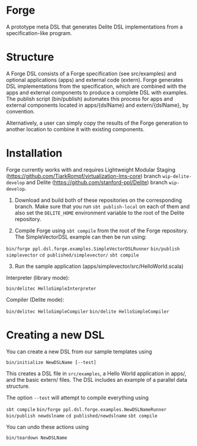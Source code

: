 Forge
=====

A prototype meta DSL that generates Delite DSL implementations from a specification-like program.

Structure
=========

A Forge DSL consists of a Forge specification (see src/examples) and optional applications (apps)
and external code (extern). Forge generates DSL implementations from the specification, which are
combined with the apps and external components to produce a complete DSL with examples. The publish
script (bin/publish) automates this process for apps and external components located in apps/{dslName}
and extern/{dslName}, by convention.

Alternatively, a user can simply copy the results of the Forge generation to another location to 
combine it with existing components.

Installation
============

Forge currently works with and requires Lightweight Modular Staging 
(https://github.com/TiarkRompf/virtualization-lms-core) branch `wip-delite-develop` and 
Delite (https://github.com/stanford-ppl/Delite) branch `wip-develop`.

1. Download and build both of these repositories on the corresponding branch. Make sure that
you run `sbt publish-local` on each of them and also set the `DELITE_HOME` environment variable
to the root of the Delite repository.


2. Compile Forge using `sbt compile` from the root of the Forge repository. The SimpleVectorDSL
example can then be run using:

`bin/forge ppl.dsl.forge.examples.SimpleVectorDSLRunner`
`bin/publish simplevector`
`cd published/simplevector/`
`sbt compile`

3. Run the sample application (apps/simplevector/src/HelloWorld.scala)

Interpreter (library mode):

`bin/delitec HelloSimpleInterpreter`


Compiler (Delite mode):

`bin/delitec HelloSimpleCompiler`
`bin/delite HelloSimpleCompiler`

Creating a new DSL
==================

You can create a new DSL from our sample templates
using

`bin/initialize NewDSLName [--test]`

This creates a DSL file in `src/examples`, a Hello World application in apps/, and the basic extern/ files. The DSL includes an example of a parallel data structure.

The option `--test` will attempt to compile everything using

`sbt compile`
`bin/forge ppl.dsl.forge.examples.NewDSLNameRunner`
`bin/publish newdslname`
`cd published/newdslname`
`sbt compile`

You can undo these actions using

`bin/teardown NewDSLName`

